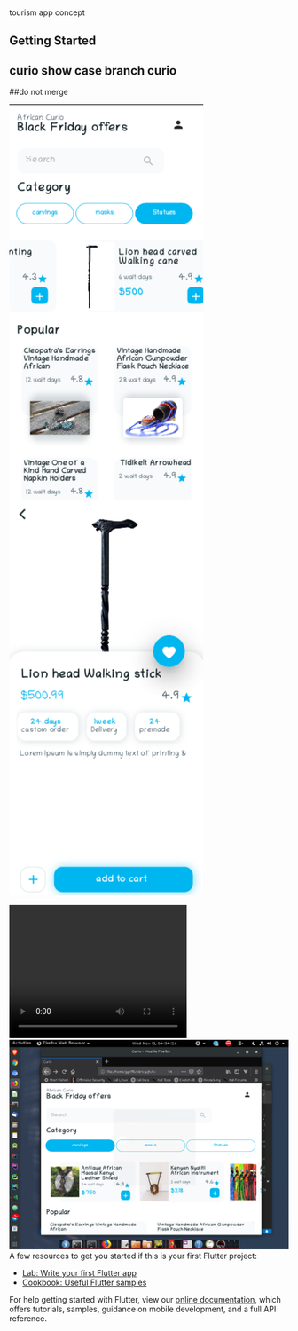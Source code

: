 # 

tourism app concept

## Getting Started



## curio show case branch curio

##do not merge

<p><img src="./sc/4.png" width="350" title="4"/>
<img src="./sc/5.png" width="350" title="5"/>

</p>
 <video width="320" height="240" autoplay>
  <source src="./gif.mp4" type="video/mp4">
  Your browser does not support the video tag.
</video> 
<img src="./sc/6.png" width="650" title="6"/>
A few resources to get you started if this is your first Flutter project:

- [Lab: Write your first Flutter app](https://flutter.dev/docs/get-started/codelab)
- [Cookbook: Useful Flutter samples](https://flutter.dev/docs/cookbook)

For help getting started with Flutter, view our
[online documentation](https://flutter.dev/docs), which offers tutorials,
samples, guidance on mobile development, and a full API reference.

